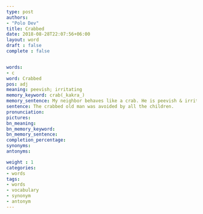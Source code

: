 ```yaml
---
type: post
authors:
- "Polo Dev"
title: Crabbed
date: 2018-08-28T22:07:56+06:00
layout: word
draft : false
complete : false


words:
- c
word: Crabbed
pos: adj
meaning: peevish; irritating
memory_keyword: crab(_kakra_)
memory_sentence: My neighbor behaves like a crab. He is peevish & irritating on the street children.
sentence: The crabbed old man was avoided by all the children.
pronunciation:
pictures:
bn_meaning:
bn_memory_keyword:
bn_memory_sentence:
completion_percentage:
synonyms:
antonyms:

weight : 1
categories:
- words
tags:
- words
- vocabulary
- synonym
- antonym
---
```

